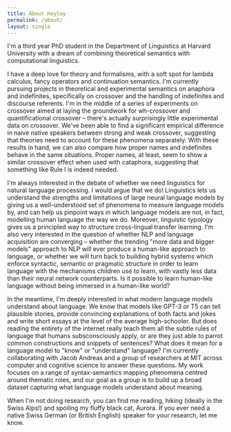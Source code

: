 ```yaml
---
title: About Hayley
permalink: /about/
layout: single
---
```


I'm a third year PhD student in the Department of Linguistics at Harvard University with a dream of combining theoretical semantics with computational linguistics. 

I have a deep love for theory and formalisms, with a soft spot for lambda calculus, fancy operators and continuation semantics.
I'm currently pursuing projects in theoretical and experimental semantics on anaphora and indefinites, specifically on crossover and the handling of indefinites and discourse referents. I'm in the middle of a series of experiments on crossover aimed at laying the groundwork for wh-crossover and quantificational crossover &ndash; there's actually surprisingly little experimental data on crossover. We've been able to find a significant empirical difference in naive native speakers between strong and weak crossover, suggesting that theories need to account for these phenomena separately. With these results in hand, we can also compare how proper names and indefinites behave in the same situations. Proper names, at least, seem to show a similar crossover effect when used with cataphora, suggesting that something like Rule I is indeed needed.

I'm always interested in the debate of whether we need linguistics for natural language processing. I would argue that we do! Linguistics lets us understand the strengths and limitations of large neural language models by giving us a well-understood set of phenomena to measure language models by, and can help us pinpoint ways in which language models are not, in fact, modelling human language the way we do. Moreover, linguistic typology gives us a principled way to structure cross-lingual transfer learning. I'm also very interested in the question of whether NLP and language acquisition are converging &ndash; whether the trending "more data and bigger models" approach to NLP will ever produce a human-like approach to language, or whether we will turn back to building hybrid systems which enforce syntactic, semantic or pragmatic structure in order to learn language with the mechanisms children use to learn, with vastly less data than their neural network counterparts. Is it possible to learn human-like language without being immersed in a human-like world?

In the meantime, I'm deeply interested in what modern language models understand about language. We know that models like GPT-3 or T5 can tell plausible stories, provide convincing explanations of both facts and jokes and write short essays at the level of the average high-schooler. But does reading the entirety of the internet really teach them all the subtle rules of language that humans subsconsciously apply, or are they just able to parrot common constructions and snippets of sentences? What does it mean for a language model to "know" or "understand" language? 
I'm currently collaborating with Jacob Andreas and a group of researchers at MIT across computer and cognitive science to answer these questions. My work focuses on a range of syntax-semantics mapping phenomena centred around thematic roles, and our goal as a group is to build up a broad dataset capturing what language models understand about meaning.

When I'm not doing research, you can find me reading, hiking (ideally in the Swiss Alps!) and spoiling my fluffy black cat, Aurora. If you ever need a native Swiss German (or British English) speaker for your research, let me know.
